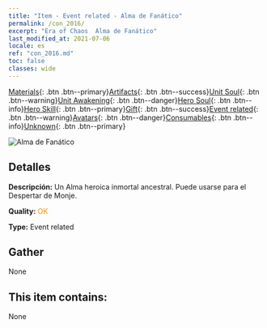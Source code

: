 ```yaml
---
title: "Item - Event related - Alma de Fanático"
permalink: /con_2016/
excerpt: "Era of Chaos  Alma de Fanático"
last_modified_at: 2021-07-06
locale: es
ref: "con_2016.md"
toc: false
classes: wide
---
```

 [Materials](/ItemsES/){: .btn .btn--primary}[Artifacts](/ItemsES/Artifacts/){: .btn .btn--success}[Unit Soul](/ItemsES/UnitSoul/){: .btn .btn--warning}[Unit Awakening](/ItemsES/UnitAwakening/){: .btn .btn--danger}[Hero Soul](/ItemsES/HeroSoul/){: .btn .btn--info}[Hero Skill](/ItemsES/HeroSkill/){: .btn .btn--primary}[Gift](/ItemsES/Gift/){: .btn .btn--success}[Event related](/ItemsES/Events/){: .btn .btn--warning}[Avatars](/ItemsES/Avatars/){: .btn .btn--danger}[Consumables](/ItemsES/Consumables/){: .btn .btn--info}[Unknown](/ItemsES/Unknown/){: .btn .btn--primary}

 ![Alma de Fanático](/images/t/juexing_105.jpg)

## Detalles
 **Descripción:** Un Alma heroica inmortal ancestral. Puede usarse para el Despertar de Monje.

 **Quality:** <span style="color: #FF8C00">OK</span>

 **Type:** Event related

## Gather

  None

## This item contains:

  None

